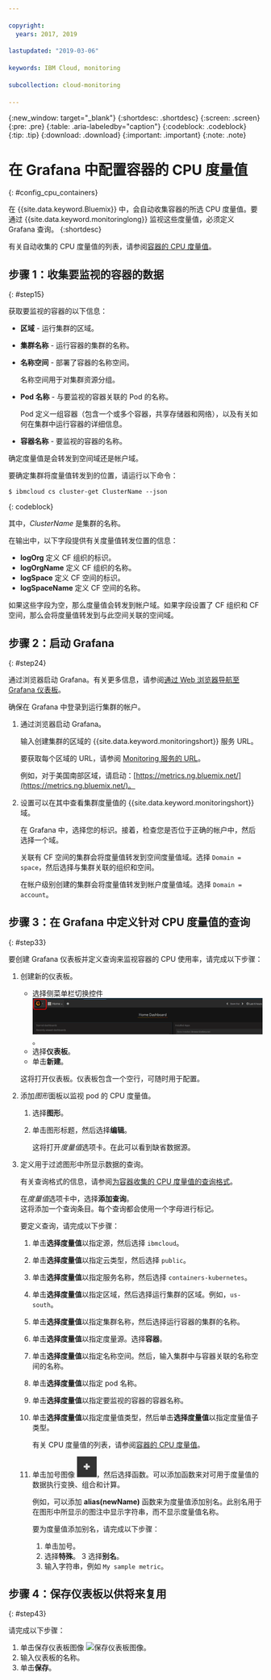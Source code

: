 ```yaml
---

copyright:
  years: 2017, 2019

lastupdated: "2019-03-06"

keywords: IBM Cloud, monitoring

subcollection: cloud-monitoring

---
```


{:new_window: target="_blank"}
{:shortdesc: .shortdesc}
{:screen: .screen}
{:pre: .pre}
{:table: .aria-labeledby="caption"}
{:codeblock: .codeblock}
{:tip: .tip}
{:download: .download}
{:important: .important}
{:note: .note}


# 在 Grafana 中配置容器的 CPU 度量值
{: #config_cpu_containers}

在 {{site.data.keyword.Bluemix}} 中，会自动收集容器的所选 CPU 度量值。要通过 {{site.data.keyword.monitoringlong}} 监视这些度量值，必须定义 Grafana 查询。
{:shortdesc}

有关自动收集的 CPU 度量值的列表，请参阅[容器的 CPU 度量值](/docs/services/cloud-monitoring/containers?topic=cloud-monitoring-monitoring_bmx_containers_ov#cpu_metrics_containers)。


## 步骤 1：收集要监视的容器的数据
{: #step15}

获取要监视的容器的以下信息：

* **区域** - 运行集群的区域。
* **集群名称** - 运行容器的集群的名称。 	
* **名称空间** - 部署了容器的名称空间。 

    名称空间用于对集群资源分组。
	
* **Pod 名称** - 与要监视的容器关联的 Pod 的名称。 

    Pod 定义一组容器（包含一个或多个容器，共享存储器和网络），以及有关如何在集群中运行容器的详细信息。
	
* **容器名称** - 要监视的容器的名称。

确定度量值是会转发到空间域还是帐户域。

要确定集群将度量值转发到的位置，请运行以下命令：

```
$ ibmcloud cs cluster-get ClusterName --json
```
{: codeblock}

其中，*ClusterName* 是集群的名称。

在输出中，以下字段提供有关度量值转发位置的信息：

* **logOrg** 定义 CF 组织的标识。
* **logOrgName** 定义 CF 组织的名称。
* **logSpace** 定义 CF 空间的标识。
* **logSpaceName** 定义 CF 空间的名称。

如果这些字段为空，那么度量值会转发到帐户域。如果字段设置了 CF 组织和 CF 空间，那么会将度量值转发到与此空间关联的空间域。

## 步骤 2：启动 Grafana
{: #step24}

通过浏览器启动 Grafana。有关更多信息，请参阅[通过 Web 浏览器导航至 Grafana 仪表板](/docs/services/cloud-monitoring/grafana?topic=cloud-monitoring-navigating_grafana#launch_grafana_from_browser)。

确保在 Grafana 中登录到运行集群的帐户。 

1. 通过浏览器启动 Grafana。 

    输入创建集群的区域的 {{site.data.keyword.monitoringshort}} 服务 URL。 
    
    要获取每个区域的 URL，请参阅 [Monitoring 服务的 URL](/docs/services/cloud-monitoring?topic=cloud-monitoring-monitoring_ov#region)。

    例如，对于美国南部区域，请启动：[https://metrics.ng.bluemix.net/](https://metrics.ng.bluemix.net/)。

2. 设置可以在其中查看集群度量值的 {{site.data.keyword.monitoringshort}} 域。

    在 Grafana 中，选择您的标识。接着，检查您是否位于正确的帐户中，然后选择一个域。

    关联有 CF 空间的集群会将度量值转发到空间度量值域。选择 `Domain = space`，然后选择与集群关联的组织和空间。

    在帐户级别创建的集群会将度量值转发到帐户度量值域。选择 `Domain = account`。




## 步骤 3：在 Grafana 中定义针对 CPU 度量值的查询
{: #step33}

要创建 Grafana 仪表板并定义查询来监视容器的 CPU 使用率，请完成以下步骤：

1. 创建新的仪表板。

    * 选择侧菜单栏切换控件 ![Grafana 侧菜单栏](images/grafana_settings.gif "Grafana 侧菜单栏")。
    * 选择**仪表板**。
    * 单击**新建**。

    这将打开仪表板。仪表板包含一个空行，可随时用于配置。

2. 添加*图形*面板以监视 pod 的 CPU 度量值。

    1. 选择**图形**。

    2. 单击图形标题，然后选择**编辑**。

        这将打开*度量值*选项卡。在此可以看到缺省数据源。

3. 定义用于过滤图形中所显示数据的查询。 

    有关查询格式的信息，请参阅[为容器收集的 CPU 度量值的查询格式](/docs/services/cloud-monitoring/reference?topic=cloud-monitoring-metrics_format_containers#cpu_containers)。

    在*度量值*选项卡中，选择**添加查询**。</br>这将添加一个查询条目。每个查询都会使用一个字母进行标记。
	
	要定义查询，请完成以下步骤：
	
    1. 单击**选择度量值**以指定源，然后选择 `ibmcloud`。
    
    2. 单击**选择度量值**以指定云类型，然后选择 `public`。
    
    3. 单击**选择度量值**以指定服务名称，然后选择 `containers-kubernetes`。
	
    4. 单击**选择度量值**以指定区域，然后选择运行集群的区域。例如，`us-south`。
    
    5. 单击**选择度量值**以指定集群名称，然后选择运行容器的集群的名称。
		
	6. 单击**选择度量值**以指定度量源。选择**容器**。
		
	7. 单击**选择度量值**以指定名称空间。然后，输入集群中与容器关联的名称空间的名称。
		
	8. 单击**选择度量值**以指定 pod 名称。
	
	9. 单击**选择度量值**以指定要监视的容器的容器名称。
	
	10. 单击**选择度量值**以指定度量值类型，然后单击**选择度量值**以指定度量值子类型。
	
	    有关 CPU 度量值的列表，请参阅[容器的 CPU 度量值](/docs/services/cloud-monitoring/containers?topic=cloud-monitoring-monitoring_bmx_containers_ov#cpu_metrics_containers)。
	
	11. 单击加号图像 ![“添加”图标](images/grafana_plus_image.gif "加号图像")，然后选择函数。可以添加函数来对可用于度量值的数据执行变换、组合和计算。

        例如，可以添加 **alias(newName)** 函数来为度量值添加别名。此别名用于在图形中所显示的图注中显示字符串，而不显示度量值名称。

        要为度量值添加别名，请完成以下步骤：

        1. 单击加号。
        2. 选择**特殊**。
        3 选择**别名**。
        4. 输入字符串，例如 `My sample metric`。


## 步骤 4：保存仪表板以供将来复用
{: #step43}

请完成以下步骤：

1. 单击保存仪表板图像 ![保存仪表板图像](images/grafana_save_image.gif "保存仪表板图像")。
2. 输入仪表板的名称。
3. 单击**保存**。

